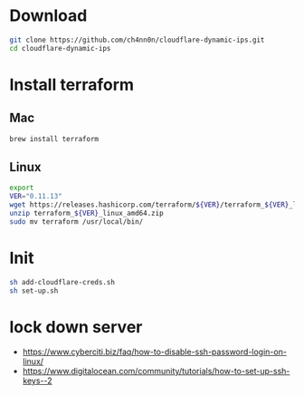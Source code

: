 # Download
```bash
git clone https://github.com/ch4nn0n/cloudflare-dynamic-ips.git
cd cloudflare-dynamic-ips
```

# Install terraform
## Mac
```bash
brew install terraform
```
## Linux
```bash
export
VER="0.11.13"
wget https://releases.hashicorp.com/terraform/${VER}/terraform_${VER}_linux_amd64.zip
unzip terraform_${VER}_linux_amd64.zip
sudo mv terraform /usr/local/bin/
```

# Init
```bash
sh add-cloudflare-creds.sh
sh set-up.sh
```

# lock down server
- <https://www.cyberciti.biz/faq/how-to-disable-ssh-password-login-on-linux/>
- <https://www.digitalocean.com/community/tutorials/how-to-set-up-ssh-keys--2>
